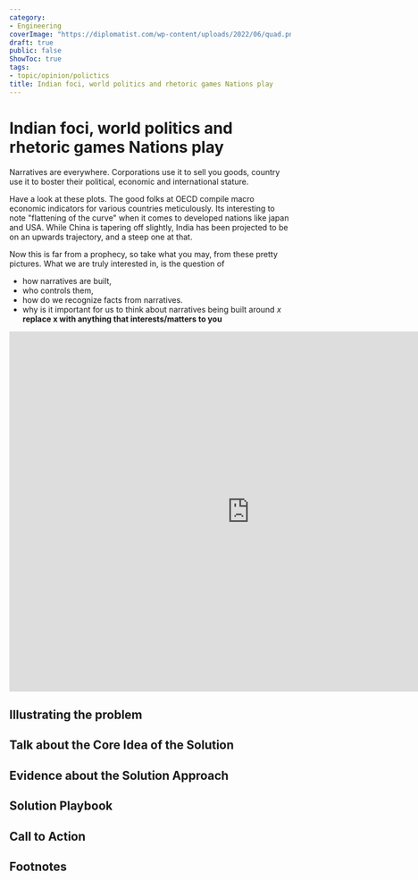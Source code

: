 ```yaml
---
category:
- Engineering
coverImage: "https://diplomatist.com/wp-content/uploads/2022/06/quad.png"
draft: true
public: false
ShowToc: true
tags:
- topic/opinion/polictics
title: Indian foci, world politics and rhetoric games Nations play
---
```


# Indian foci, world politics and rhetoric games Nations play

Narratives are everywhere. Corporations use it to sell you goods, country use it to boster their political, economic and international stature.

Have a look at these plots.
The good folks at OECD compile macro economic indicators for various countries meticulously.
Its interesting to note "flattening of the curve" when it comes to developed nations like japan and USA.
While China is tapering off slightly, India has been projected to be on an upwards trajectory, and a steep one at that.

Now this is far from a prophecy, so take what you may, from these pretty pictures.
What we are truly interested in, is the question of
- how narratives are built,
- who controls them,
- how do we recognize facts from narratives.
- why is it important for us to think about narratives being built around *x* **replace x with anything that interests/matters to you**

<iframe src="https://data.oecd.org/chart/7iN7" width="860" height="645" style="border: 0" mozallowfullscreen="true" webkitallowfullscreen="true" allowfullscreen="true">
OECD Chart: Real GDP long-term forecast, Total, Million US dollars, Annual, 2020 -- 2060
</iframe>

## Illustrating the problem

## Talk about the Core Idea of the Solution

## Evidence about the Solution Approach

## Solution Playbook

## Call to Action

## Footnotes
